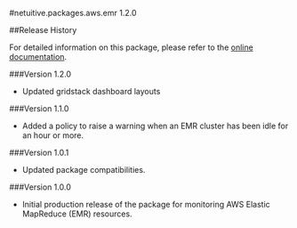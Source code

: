 #netuitive.packages.aws.emr 1.2.0

##Release History

For detailed information on this package, please refer to the [online documentation](https://help.netuitive.com/Content/Integrations/aws.htm).

###Version 1.2.0

* Updated gridstack dashboard layouts

###Version 1.1.0

* Added a policy to raise a warning when an EMR cluster has been idle for an hour or more.

###Version 1.0.1

* Updated package compatibilities.

###Version 1.0.0

* Initial production release of the package for monitoring AWS Elastic MapReduce (EMR) resources.
